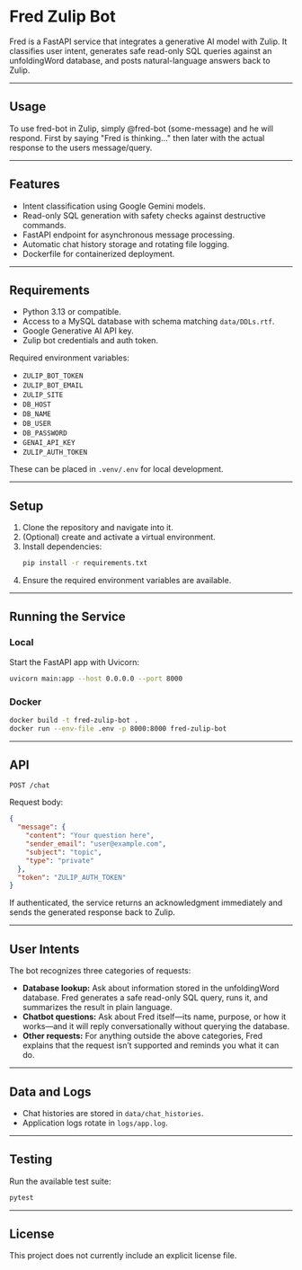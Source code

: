 # Fred Zulip Bot

Fred is a FastAPI service that integrates a generative AI model with Zulip. It classifies user intent, generates safe read-only SQL queries against an unfoldingWord database, and posts natural-language answers back to Zulip.

---

## Usage
To use fred-bot in Zulip, simply @fred-bot (some-message) and he will respond. First by saying "Fred is thinking..." then later with the actual response to the users message/query.

---

## Features
- Intent classification using Google Gemini models.
- Read-only SQL generation with safety checks against destructive commands.
- FastAPI endpoint for asynchronous message processing.
- Automatic chat history storage and rotating file logging.
- Dockerfile for containerized deployment.

---

## Requirements
- Python 3.13 or compatible.
- Access to a MySQL database with schema matching `data/DDLs.rtf`.
- Google Generative AI API key.
- Zulip bot credentials and auth token.

Required environment variables:
- `ZULIP_BOT_TOKEN`
- `ZULIP_BOT_EMAIL`
- `ZULIP_SITE`
- `DB_HOST`
- `DB_NAME`
- `DB_USER`
- `DB_PASSWORD`
- `GENAI_API_KEY`
- `ZULIP_AUTH_TOKEN`

These can be placed in `.venv/.env` for local development.

---

## Setup
1. Clone the repository and navigate into it.
2. (Optional) create and activate a virtual environment.
3. Install dependencies:
   ```bash
   pip install -r requirements.txt
   ```
4. Ensure the required environment variables are available.

---

## Running the Service
### Local
Start the FastAPI app with Uvicorn:
```bash
uvicorn main:app --host 0.0.0.0 --port 8000
```

### Docker
```bash
docker build -t fred-zulip-bot .
docker run --env-file .env -p 8000:8000 fred-zulip-bot
```

---

## API
`POST /chat`

Request body:
```json
{
  "message": {
    "content": "Your question here",
    "sender_email": "user@example.com",
    "subject": "topic",
    "type": "private"
  },
  "token": "ZULIP_AUTH_TOKEN"
}
```
If authenticated, the service returns an acknowledgment immediately and sends the generated response back to Zulip.

---

## User Intents
The bot recognizes three categories of requests:
- **Database lookup:** Ask about information stored in the unfoldingWord database. Fred generates a safe read-only SQL query, runs it, and summarizes the result in plain language.
- **Chatbot questions:** Ask about Fred itself—its name, purpose, or how it works—and it will reply conversationally without querying the database.
- **Other requests:** For anything outside the above categories, Fred explains that the request isn’t supported and reminds you what it can do.

---

## Data and Logs
- Chat histories are stored in `data/chat_histories`.
- Application logs rotate in `logs/app.log`.

---

## Testing
Run the available test suite:
```bash
pytest
```

---

## License
This project does not currently include an explicit license file.
